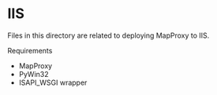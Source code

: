 IIS
===
Files in this directory are related to deploying MapProxy to IIS.

Requirements
* MapProxy
* PyWin32
* ISAPI_WSGI wrapper
